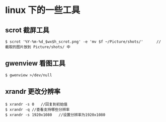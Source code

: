# linux 下的一些工具

## **scrot** 截屏工具

```
$ scrot '%Y-%m-%d_$wx$h_scrot.png' -e 'mv $f ~/Picture/shots/'		//截取的图片放到 Picture/shots/ 中
```

## **gwenview** 看图工具

```
$ gwenview >/dev/null
```

## **xrandr** 更改分辨率

```
$ xrandr -s 0	//回复到初始值
$ xrandr -q	//查看支持哪些分辨率
$ xrandr -s 1920x1080	//设置分辨率为1920x1080
```
